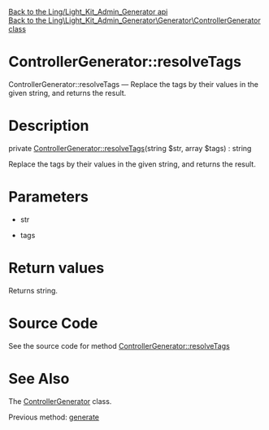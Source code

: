 [Back to the Ling/Light_Kit_Admin_Generator api](https://github.com/lingtalfi/Light_Kit_Admin_Generator/blob/master/doc/api/Ling/Light_Kit_Admin_Generator.md)<br>
[Back to the Ling\Light_Kit_Admin_Generator\Generator\ControllerGenerator class](https://github.com/lingtalfi/Light_Kit_Admin_Generator/blob/master/doc/api/Ling/Light_Kit_Admin_Generator/Generator/ControllerGenerator.md)


ControllerGenerator::resolveTags
================



ControllerGenerator::resolveTags — Replace the tags by their values in the given string, and returns the result.




Description
================


private [ControllerGenerator::resolveTags](https://github.com/lingtalfi/Light_Kit_Admin_Generator/blob/master/doc/api/Ling/Light_Kit_Admin_Generator/Generator/ControllerGenerator/resolveTags.md)(string $str, array $tags) : string




Replace the tags by their values in the given string, and returns the result.




Parameters
================


- str

    

- tags

    


Return values
================

Returns string.








Source Code
===========
See the source code for method [ControllerGenerator::resolveTags](https://github.com/lingtalfi/Light_Kit_Admin_Generator/blob/master/Generator/ControllerGenerator.php#L247-L250)


See Also
================

The [ControllerGenerator](https://github.com/lingtalfi/Light_Kit_Admin_Generator/blob/master/doc/api/Ling/Light_Kit_Admin_Generator/Generator/ControllerGenerator.md) class.

Previous method: [generate](https://github.com/lingtalfi/Light_Kit_Admin_Generator/blob/master/doc/api/Ling/Light_Kit_Admin_Generator/Generator/ControllerGenerator/generate.md)<br>

